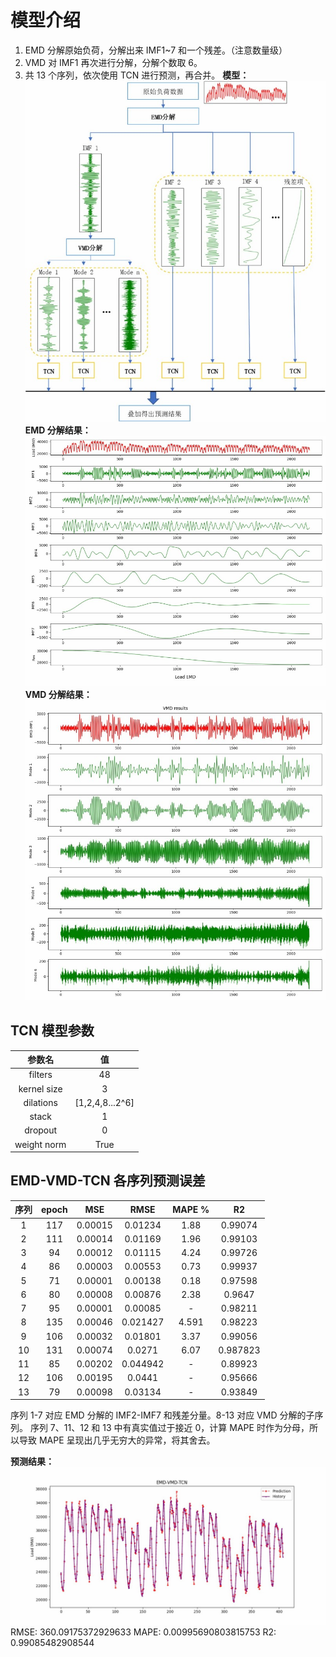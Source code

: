 # 模型介绍

1. EMD 分解原始负荷，分解出来 IMF1~7 和一个残差。（注意数量级）
2. VMD 对 IMF1 再次进行分解，分解个数取 6。
3. 共 13 个序列，依次使用 TCN 进行预测，再合并。
   **模型：**
   ![模型](pic/EMD-VMD-TCN.jpg)
   **EMD 分解结果：**
   ![EMD分解结果](pic/EMD.jpg)
   **VMD 分解结果：**
   ![VMD分解结果](pic/VMD.jpg)

## TCN 模型参数

|   参数名    |       值        |
| :---------: | :-------------: |
|   filters   |       48        |
| kernel size |        3        |
|  dilations  | [1,2,4,8...2^6] |
|    stack    |        1        |
|   dropout   |        0        |
| weight norm |      True       |

## EMD-VMD-TCN 各序列预测误差

| 序列 | epoch |   MSE   |   RMSE   | MAPE % |    R2    |
| :--: | :---: | :-----: | :------: | :----: | :------: |
|  1   |  117  | 0.00015 | 0.01234  |  1.88  | 0.99074  |
|  2   |  111  | 0.00014 | 0.01169  |  1.96  | 0.99103  |
|  3   |  94   | 0.00012 | 0.01115  |  4.24  | 0.99726  |
|  4   |  86   | 0.00003 | 0.00553  |  0.73  | 0.99937  |
|  5   |  71   | 0.00001 | 0.00138  |  0.18  | 0.97598  |
|  6   |  80   | 0.00008 | 0.00876  |  2.38  |  0.9647  |
|  7   |  95   | 0.00001 | 0.00085  |   -    | 0.98211  |
|  8   |  135  | 0.00046 | 0.021427 | 4.591  | 0.98223  |
|  9   |  106  | 0.00032 | 0.01801  |  3.37  | 0.99056  |
|  10  |  131  | 0.00074 |  0.0271  |  6.07  | 0.987823 |
|  11  |  85   | 0.00202 | 0.044942 |   -    | 0.89923  |
|  12  |  106  | 0.00195 |  0.0441  |   -    | 0.95666  |
|  13  |  79   | 0.00098 | 0.03134  |   -    | 0.93849  |

序列 1-7 对应 EMD 分解的 IMF2-IMF7 和残差分量。8-13 对应 VMD 分解的子序列。
序列 7、11、12 和 13 中有真实值过于接近 0，计算 MAPE 时作为分母，所以导致 MAPE 呈现出几乎无穷大的异常，将其舍去。

**预测结果：**
![预测结果](pic/Prediction.jpg)
RMSE: 360.09175372929633
MAPE: 0.00995690803815753
R2: 0.99085482908544
